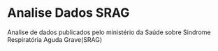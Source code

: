 # Analise Dados SRAG
Analise de dados publicados pelo ministério da Saúde sobre Sindrome Respiratória Aguda Grave(SRAG)
